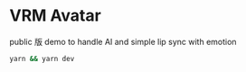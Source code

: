 # VRM Avatar

public 版
demo to handle AI and simple lip sync with emotion

```bash
yarn && yarn dev
```
